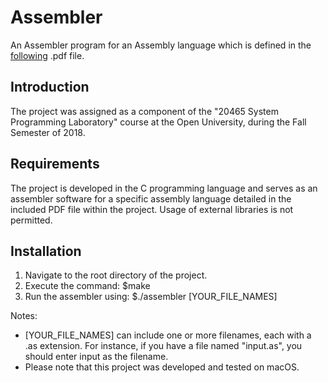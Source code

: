 # Assembler
An Assembler program for an Assembly language which is defined in the [following](https://github.com/avital0409/Assembler/blob/main/%D7%97%D7%95%D7%91%D7%A8%D7%AA%20%D7%94%D7%A7%D7%95%D7%A8%D7%A1.pdf) .pdf file.


## Introduction
The project was assigned as a component of the "20465 System Programming Laboratory" course at the Open University, during the Fall Semester of 2018.

## Requirements
The project is developed in the C programming language and serves as an assembler software for a specific assembly language detailed in the included PDF file within the project. Usage of external libraries is not permitted.

## Installation
1. Navigate to the root directory of the project.
2. Execute the command: $make
3. Run the assembler using: $./assembler [YOUR_FILE_NAMES]

Notes:
- [YOUR_FILE_NAMES] can include one or more filenames, each with a .as extension. For instance, if you have a file named "input.as", you should enter input as the filename.
- Please note that this project was developed and tested on macOS.
